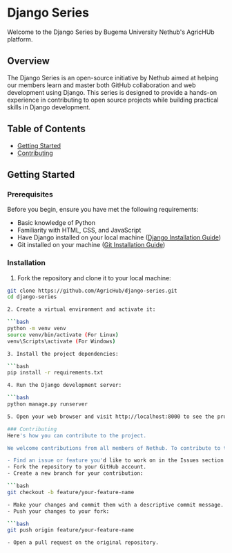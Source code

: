 # Django Series

Welcome to the Django Series by Bugema University Nethub's AgricHUb platform.

## Overview

The Django Series is an open-source initiative by Nethub aimed at helping our members learn and master both GitHub collaboration and web development using Django. This series is designed to provide a hands-on experience in contributing to open source projects while building practical skills in Django development.

## Table of Contents

- [Getting Started](#getting-started)
- [Contributing](#contributing)

## Getting Started

### Prerequisites

Before you begin, ensure you have met the following requirements:

- Basic knowledge of Python
- Familiarity with HTML, CSS, and JavaScript
- Have Django installed on your local machine ([Django Installation Guide](https://docs.djangoproject.com/en/3.2/intro/install/))
- Git installed on your machine ([Git Installation Guide](https://git-scm.com/book/en/v2/Getting-Started-Installing-Git))

### Installation

1. Fork the repository and clone it to your local machine:

```bash
git clone https://github.com/AgricHub/django-series.git
cd django-series

2. Create a virtual environment and activate it:

```bash
python -m venv venv
source venv/bin/activate (For Linux)
venv\Scripts\activate (For Windows)

3. Install the project dependencies:

```bash
pip install -r requirements.txt

4. Run the Django development server:

```bash
python manage.py runserver

5. Open your web browser and visit http://localhost:8000 to see the project in action:

### Contributing
Here's how you can contribute to the project.

We welcome contributions from all members of Nethub. To contribute to the Django Series, follow these steps:

- Find an issue or feature you'd like to work on in the Issues section.
- Fork the repository to your GitHub account.
- Create a new branch for your contribution:

```bash
git checkout -b feature/your-feature-name

- Make your changes and commit them with a descriptive commit message.
- Push your changes to your fork:

```bash
git push origin feature/your-feature-name

- Open a pull request on the original repository.

